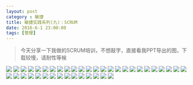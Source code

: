 ```yaml
---
layout: post
category : 敏捷
title: 敏捷实践系列(九)：SCRUM
date: 2016-6-1 23:00:00
tags: [管理]
---
```



> 今天分享一下我做的SCRUM培训，不想敲字，直接看我PPT导出的图，下载较慢，请耐性等候


<img class="img-responsive" src="http://7xpzem.com1.z0.glb.clouddn.com/SCRUM.002.jpeg"/>

<img class="img-responsive" src="http://7xpzem.com1.z0.glb.clouddn.com/SCRUM.003.jpeg"/>


<img class="img-responsive" src="http://7xpzem.com1.z0.glb.clouddn.com/SCRUM.004.jpeg"/>


<img class="img-responsive" src="http://7xpzem.com1.z0.glb.clouddn.com/SCRUM.005.jpeg"/>


<img class="img-responsive" src="http://7xpzem.com1.z0.glb.clouddn.com/SCRUM.006.jpeg"/>

<img class="img-responsive" src="http://7xpzem.com1.z0.glb.clouddn.com/SCRUM.007.jpeg"/>


<img class="img-responsive" src="http://7xpzem.com1.z0.glb.clouddn.com/SCRUM.009.jpeg"/>


<img class="img-responsive" src="http://7xpzem.com1.z0.glb.clouddn.com/SCRUM.010.jpeg"/>

<img class="img-responsive" src="http://7xpzem.com1.z0.glb.clouddn.com/SCRUM.011.jpeg"/>

<img class="img-responsive" src="http://7xpzem.com1.z0.glb.clouddn.com/SCRUM.012.jpeg"/>

<img class="img-responsive" src="http://7xpzem.com1.z0.glb.clouddn.com/SCRUM.013.jpeg"/>

<img class="img-responsive" src="http://7xpzem.com1.z0.glb.clouddn.com/SCRUM.014.jpeg"/>

<img class="img-responsive" src="http://7xpzem.com1.z0.glb.clouddn.com/SCRUM.015.jpeg"/>

<img class="img-responsive" src="http://7xpzem.com1.z0.glb.clouddn.com/SCRUM.016.jpeg"/>

<img class="img-responsive" src="http://7xpzem.com1.z0.glb.clouddn.com/SCRUM.017.jpeg"/>

<img class="img-responsive" src="http://7xpzem.com1.z0.glb.clouddn.com/SCRUM.018.jpeg"/>

<img class="img-responsive" src="http://7xpzem.com1.z0.glb.clouddn.com/SCRUM.019.jpeg"/>

<img class="img-responsive" src="http://7xpzem.com1.z0.glb.clouddn.com/SCRUM.020.jpeg"/>

<img class="img-responsive" src="http://7xpzem.com1.z0.glb.clouddn.com/SCRUM.021.jpeg"/>

<img class="img-responsive" src="http://7xpzem.com1.z0.glb.clouddn.com/SCRUM.022.jpeg"/>

<img class="img-responsive" src="http://7xpzem.com1.z0.glb.clouddn.com/SCRUM.023.jpeg"/>

<img class="img-responsive" src="http://7xpzem.com1.z0.glb.clouddn.com/SCRUM.025.jpeg"/>

<img class="img-responsive" src="http://7xpzem.com1.z0.glb.clouddn.com/SCRUM.026.jpeg"/>

<img class="img-responsive" src="http://7xpzem.com1.z0.glb.clouddn.com/SCRUM.027.jpeg"/>

<img class="img-responsive" src="http://7xpzem.com1.z0.glb.clouddn.com/SCRUM.028.jpeg"/>

<img class="img-responsive" src="http://7xpzem.com1.z0.glb.clouddn.com/SCRUM.029.jpeg"/>

<img class="img-responsive" src="http://7xpzem.com1.z0.glb.clouddn.com/SCRUM.030.jpeg"/>

<img class="img-responsive" src="http://7xpzem.com1.z0.glb.clouddn.com/SCRUM.031.jpeg"/>

<img class="img-responsive" src="http://7xpzem.com1.z0.glb.clouddn.com/SCRUM.032.jpeg"/>

<img class="img-responsive" src="http://7xpzem.com1.z0.glb.clouddn.com/SCRUM.033.jpeg"/>

<img class="img-responsive" src="http://7xpzem.com1.z0.glb.clouddn.com/SCRUM.034.jpeg"/>

<img class="img-responsive" src="http://7xpzem.com1.z0.glb.clouddn.com/SCRUM.035.jpeg"/>

<img class="img-responsive" src="http://7xpzem.com1.z0.glb.clouddn.com/SCRUM.036.jpeg"/>

<img class="img-responsive" src="http://7xpzem.com1.z0.glb.clouddn.com/SCRUM.037.jpeg"/>

<img class="img-responsive" src="http://7xpzem.com1.z0.glb.clouddn.com/SCRUM.038.jpeg"/>

<img class="img-responsive" src="http://7xpzem.com1.z0.glb.clouddn.com/SCRUM.039.jpeg"/>

<img class="img-responsive" src="http://7xpzem.com1.z0.glb.clouddn.com/SCRUM.040.jpeg"/>

<img class="img-responsive" src="http://7xpzem.com1.z0.glb.clouddn.com/SCRUM.041.jpeg"/>

<img class="img-responsive" src="http://7xpzem.com1.z0.glb.clouddn.com/SCRUM.042.jpeg"/>

<img class="img-responsive" src="http://7xpzem.com1.z0.glb.clouddn.com/SCRUM.043.jpeg"/>



